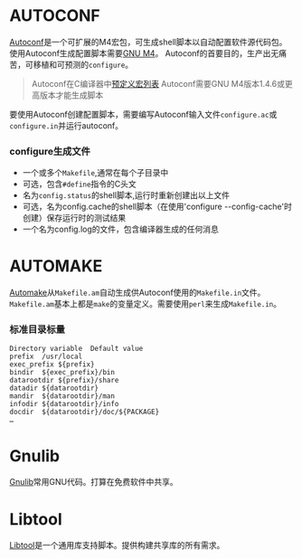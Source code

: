 # AUTOCONF
[Autoconf](https://www.gnu.org/software/autoconf/autoconf.html)是一个可扩展的M4宏包，可生成shell脚本以自动配置软件源代码包。使用Autoconf生成配置脚本需要[GNU M4](https://www.gnu.org/software/m4/m4.html)。
Autoconf的首要目的，生产出无痛苦，可移植和可预测的`configure`。
> Autoconf在C编译器中[预定义宏列表](https://www.gnu.org/software/autoconf/manual/autoconf.html#Preprocessor-Symbol-Index)
> Autoconf需要GNU M4版本1.4.6或更高版本才能生成脚本

要使用Autoconf创建配置脚本，需要编写Autoconf输入文件`configure.ac`或`configure.in`并运行autoconf。
### configure生成文件
* 一个或多个`Makefile`,通常在每个子目录中
* 可选，包含`#define`指令的C头文
* 名为`config.status`的shell脚本,运行时重新创建出以上文件
* 可选，名为config.cache的shell脚本（在使用'configure --config-cache'时创建）保存运行时的测试结果
* 一个名为config.log的文件，包含编译器生成的任何消息
# AUTOMAKE
[Automake](https://www.gnu.org/software/automake/)从`Makefile.am`自动生成供Autoconf使用的`Makefile.in`文件。`Makefile.am`基本上都是`make`的变量定义。需要使用`perl`来生成`Makefile.in`。
### 标准目录标量
```
Directory variable	Default value
prefix	/usr/local
exec_prefix	${prefix}
bindir	${exec_prefix}/bin
datarootdir	${prefix}/share
datadir	${datarootdir}
mandir	${datarootdir}/man
infodir	${datarootdir}/info
docdir	${datarootdir}/doc/${PACKAGE}
…
```
# Gnulib
[Gnulib](https://www.gnu.org/software/gnulib/)常用GNU代码。打算在免费软件中共享。
# Libtool
[Libtool](https://www.gnu.org/software/libtool/)是一个通用库支持脚本。提供构建共享库的所有需求。
